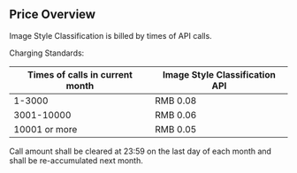 ## Price Overview<br>
Image Style Classification is billed by times of API calls.

Charging Standards:

|Times of calls in current month|Image Style Classification API|
|---|---|
|1-3000|RMB 0.08|
|3001-10000|RMB 0.06|
|10001 or more|RMB 0.05|

Call amount shall be cleared at 23:59 on the last day of each month and shall be re-accumulated next month.


